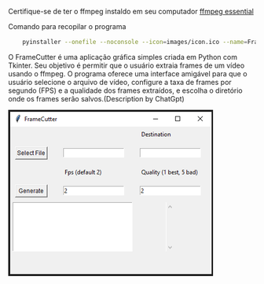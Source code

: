 Certifique-se de ter o ffmpeg instaldo em seu computador [ffmpeg essential](https://github.com/GyanD/codexffmpeg/releases/download/2024-08-18-git-7e5410eadb/ffmpeg-2024-08-18-git-7e5410eadb-essentials_build.7z)

Comando para recopilar o programa 
```bash
    pyinstaller --onefile --noconsole --icon=images/icon.ico --name=FrameCutter main.py
```

O FrameCutter é uma aplicação gráfica simples criada em Python com Tkinter. Seu objetivo é permitir que o usuário extraia frames de um vídeo usando o ffmpeg. O programa oferece uma interface amigável para que o usuário selecione o arquivo de vídeo, configure a taxa de frames por segundo (FPS) e a qualidade dos frames extraídos, e escolha o diretório onde os frames serão salvos.(Description by ChatGpt)

![FrameCutter](images/frameCutter.png)
